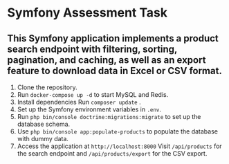# Symfony Assessment Task

## This Symfony application implements a product search endpoint with filtering, sorting, pagination, and caching, as well as an export feature to download data in Excel or CSV format.

1. Clone the repository.
2. Run `docker-compose up -d` to start MySQL and Redis.
3. Install dependencies Run `composer update` .
3. Set up the Symfony environment variables in `.env`.
4. Run `php bin/console doctrine:migrations:migrate` to set up the database schema.
5. Use `php bin/console app:populate-products` to populate the database with dummy data.
6. Access the application at `http://localhost:8000` Visit `/api/products` for the search endpoint and `/api/products/export` for the CSV export.
